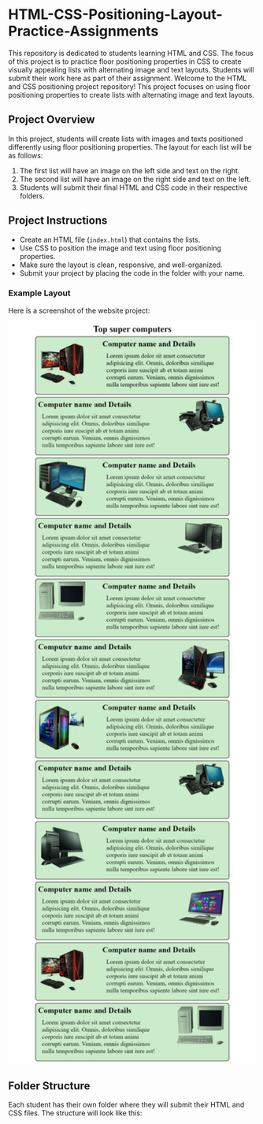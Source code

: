 # HTML-CSS-Positioning-Layout-Practice-Assignments
This repository is dedicated to students learning HTML and CSS. The focus of this project is to practice floor positioning properties in CSS to create visually appealing lists with alternating image and text layouts. Students will submit their work here as part of their assignment.
Welcome to the HTML and CSS positioning project repository! This project focuses on using floor positioning properties to create lists with alternating image and text layouts. 

## Project Overview
In this project, students will create lists with images and texts positioned differently using floor positioning properties. The layout for each list will be as follows:

1. The first list will have an image on the left side and text on the right.
2. The second list will have an image on the right side and text on the left.
3. Students will submit their final HTML and CSS code in their respective folders.

## Project Instructions
- Create an HTML file (`index.html`) that contains the lists.
- Use CSS to position the image and text using floor positioning properties.
- Make sure the layout is clean, responsive, and well-organized.
- Submit your project by placing the code in the folder with your name.

### Example Layout
Here is a screenshot of the website project:

<img src="/ScreenShot.png?raw=true" alt="Project Screenshot" width="600"/>

## Folder Structure
Each student has their own folder where they will submit their HTML and CSS files. The structure will look like this:


